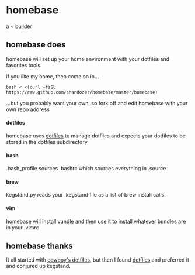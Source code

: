 # homebase

a ~ builder

## homebase does

homebase will set up your home environment with your dotfiles and favorites tools.

if you like my home, then come on in...

    bash < <(curl -fsSL https://raw.github.com/shandozer/homebase/master/homebase)
  
...but you probably want your own, so fork off and edit homebase with your own repo address

#### dotfiles
homebase uses [dotfiles](https://pypi.python.org/pypi/dotfiles) to manage dotfiles and expects your dotfiles to be stored in the dotfiles subdirectory

#### bash
.bash_profile sources .bashrc which sources everything in .source

#### brew
kegstand.py reads your .kegstand file as a list of brew install calls.

#### vim
homebase will install vundle and then use it to install whatever bundles are in your .vimrc

## homebase thanks

It all started with [cowboy's dotfiles](https://github.com/cowboy/dotfiles), but then I found [dotfiles](https://pypi.python.org/pypi/dotfiles) and preferred it and conjured up kegstand.




